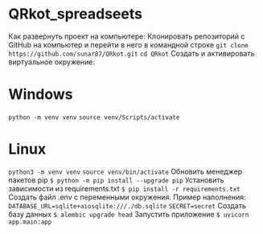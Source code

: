 # QRkot_spreadseets
Как развернуть проект на компьютере:
Клонировать репозиторий c GitHub на компьютер и перейти в него в командной строке
```git clone https://github.com/sunar87/QRkot.git```
```cd QRkot```
Создать и активировать виртуальное окружение:
# Windows
```python -m venv venv```
```source venv/Scripts/activate```

# Linux
```python3 -m venv venv```
```source venv/bin/activate```
Обновить менеджер пакетов pip
```$ python -m pip install --upgrade pip```
Установить зависимости из requirements.txt
```$ pip install -r requirements.txt```
Создать файл .env с переменными окружения. Пример наполнения:
```DATABASE_URL=sqlite+aiosqlite:///./db.sqlite```
```SECRET=secret```
Создать базу данных
```$ alembic upgrade head```
Запустить приложение
```$ uvicorn app.main:app```